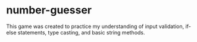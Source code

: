 # number-guesser

This game was created to practice my understanding of input validation, if-else statements, type casting, and basic string methods.